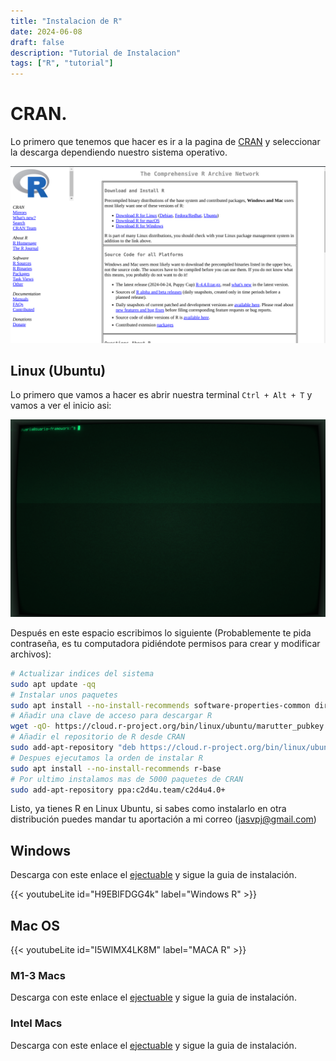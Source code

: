 ```yaml
---
title: "Instalacion de R"
date: 2024-06-08
draft: false
description: "Tutorial de Instalacion"
tags: ["R", "tutorial"]
---
```

# CRAN.

Lo primero que tenemos que hacer es ir a la pagina de [CRAN](https://cran.r-project.org/) y seleccionar la descarga dependiendo nuestro sistema operativo.

![CRAN home page](img/img1.png)


## Linux (Ubuntu)

Lo primero que vamos a hacer es abrir nuestra terminal ```Ctrl + Alt + T``` y vamos a ver el inicio asi:

![Mi terminal bonita](img/img2.png "usuario@nombre-de-computadora:directorio$")

Después en este espacio escribimos lo siguiente (Probablemente te pida contraseña, es tu computadora pidiéndote permisos para crear y modificar archivos):

```bash
# Actualizar indices del sistema
sudo apt update -qq
# Instalar unos paquetes
sudo apt install --no-install-recommends software-properties-common dirmngr
# Añadir una clave de acceso para descargar R
wget -qO- https://cloud.r-project.org/bin/linux/ubuntu/marutter_pubkey.asc | sudo tee -a /etc/apt/trusted.gpg.d/cran_ubuntu_key.asc
# Añadir el repositorio de R desde CRAN
sudo add-apt-repository "deb https://cloud.r-project.org/bin/linux/ubuntu $(lsb_release -cs)-cran40/"
# Despues ejecutamos la orden de instalar R
sudo apt install --no-install-recommends r-base
# Por ultimo instalamos mas de 5000 paquetes de CRAN
sudo add-apt-repository ppa:c2d4u.team/c2d4u4.0+
```

Listo, ya tienes R en Linux Ubuntu, si sabes como instalarlo en otra distribución puedes mandar tu aportación a mi correo (<jasvpj@gmail.com>)

## Windows

Descarga con este enlace el [ejectuable](https://cran.r-project.org/bin/windows/base/R-4.4.0-win.exe) y sigue la guia de instalación.

{{< youtubeLite id="H9EBlFDGG4k" label="Windows R" >}}

## Mac OS

{{< youtubeLite id="I5WIMX4LK8M" label="MACA R" >}}
### M1-3 Macs

Descarga con este enlace el [ejectuable](https://cran.r-project.org/bin/macosx/big-sur-arm64/base/R-4.4.0-arm64.pkg) y sigue la guia de instalación.

### Intel Macs

Descarga con este enlace el [ejectuable](https://cran.r-project.org/bin/macosx/big-sur-x86_64/base/R-4.4.0-x86_64.pkg) y sigue la guia de instalación.

